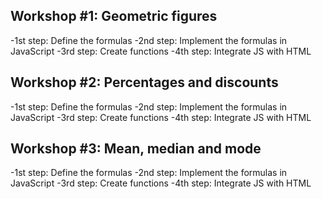 ## Workshop #1: Geometric figures

-1st step: Define the formulas
-2nd step: Implement the formulas in JavaScript
-3rd step: Create functions
-4th step: Integrate JS with HTML

## Workshop #2: Percentages and discounts

-1st step: Define the formulas
-2nd step: Implement the formulas in JavaScript
-3rd step: Create functions
-4th step: Integrate JS with HTML

## Workshop #3: Mean, median and mode

-1st step: Define the formulas
-2nd step: Implement the formulas in JavaScript
-3rd step: Create functions
-4th step: Integrate JS with HTML
